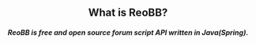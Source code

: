 <h2 align="center">What is ReoBB?</h2>
<h5 align="center">ReoBB is free and open source forum script API written in Java(Spring).</h5>
